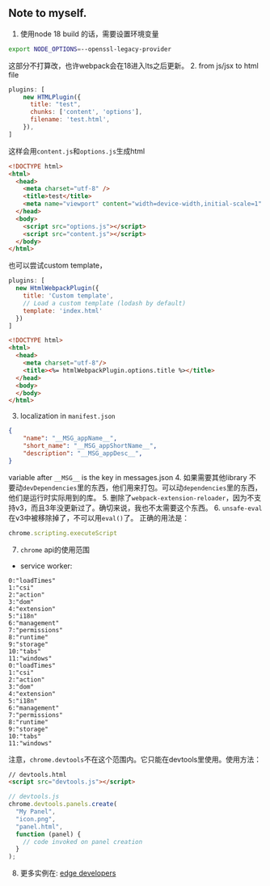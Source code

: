 ## Note to myself.
1. 使用node 18 build 的话，需要设置环境变量
```bash
export NODE_OPTIONS=--openssl-legacy-provider
```
这部分不打算改，也许webpack会在18进入lts之后更新。
2. from js/jsx to html file
```js
plugins: [
    new HTMLPlugin({
      title: "test",
      chunks: ['content', 'options'],
      filename: 'test.html',
    }),
]
```
这样会用`content.js`和`options.js`生成html
```html
<!DOCTYPE html>
<html>
  <head>
    <meta charset="utf-8" />
    <title>test</title>
    <meta name="viewport" content="width=device-width,initial-scale=1" />
  </head>
  <body>
    <script src="options.js"></script>
    <script src="content.js"></script>
  </body>
</html>
```
也可以尝试custom template， 
```js
plugins: [
  new HtmlWebpackPlugin({
    title: 'Custom template',
    // Load a custom template (lodash by default)
    template: 'index.html'
  })
]
```
```html
<!DOCTYPE html>
<html>
  <head>
    <meta charset="utf-8"/>
    <title><%= htmlWebpackPlugin.options.title %></title>
  </head>
  <body>
  </body>
</html>
```
3. localization
in `manifest.json`
```json
{
    "name": "__MSG_appName__",
    "short_name": "__MSG_appShortName__",
    "description": "__MSG_appDesc__",
}
```
variable after `__MSG__` is the key in messages.json
4. 如果需要其他library
不要动`devDependencies`里的东西，他们用来打包。可以动`dependencies`里的东西，他们是运行时实际用到的库。
5. 删除了`webpack-extension-reloader`，因为不支持v3，而且3年没更新过了。确切来说，我也不太需要这个东西。
6. `unsafe-eval` 在v3中被移除掉了，不可以用`eval()`了。
正确的用法是：
```js
chrome.scripting.executeScript
```
7. `chrome` api的使用范围
* service worker: 
```
0:"loadTimes"
1:"csi"
2:"action"
3:"dom"
4:"extension"
5:"i18n"
6:"management"
7:"permissions"
8:"runtime"
9:"storage"
10:"tabs"
11:"windows"
0:"loadTimes"
1:"csi"
2:"action"
3:"dom"
4:"extension"
5:"i18n"
6:"management"
7:"permissions"
8:"runtime"
9:"storage"
10:"tabs"
11:"windows"
```
注意，`chrome.devtools`不在这个范围内。它只能在devtools里使用。使用方法：
```html
// devtools.html
<script src="devtools.js"></script>
```
```js
// devtools.js
chrome.devtools.panels.create(
  "My Panel",
  "icon.png",
  "panel.html",
  function (panel) {
    // code invoked on panel creation
  }
);
```

8. 更多实例在: [edge developers](https://github.com/MicrosoftDocs/edge-developer/blob/main/microsoft-edge/extensions-chromium/developer-guide/devtools-extension.md)